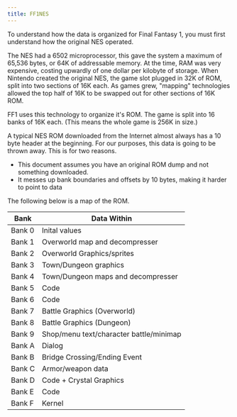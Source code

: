 ```yaml
---
title: FF1NES
---
```


To understand how the data is organized for Final Fantasy 1, you must first understand how the original NES operated.

The NES had a 6502 microprocessor, this gave the system a maximum of 65,536 bytes, or 64K of addressable memory. At the time, RAM was very expensive, costing upwardly of one dollar per kilobyte of storage. When Nintendo created the original NES, the game slot plugged in 32K of ROM, split into two sections of 16K each. As games grew, "mapping" technologies allowed the top half of 16K to be swapped out for other sections of 16K ROM.

FF1 uses this technology to organize it's ROM. The game is split into 16 banks of 16K each. (This means the whole game is 256K in size.)

A typical NES ROM downloaded from the Internet almost always has a 10 byte header at the beginning. For our purposes, this data is going to be thrown away. This is for two reasons.

-   This document assumes you have an original ROM dump and not something downloaded.
-   It messes up bank boundaries and offsets by 10 bytes, making it harder to point to data

The following below is a map of the ROM.

| Bank   | Data Within                             |
|--------|-----------------------------------------|
| Bank 0 | Inital values                           |
| Bank 1 | Overworld map and decompresser          |
| Bank 2 | Overworld Graphics/sprites              |
| Bank 3 | Town/Dungeon graphics                   |
| Bank 4 | Town/Dungeon maps and decompresser      |
| Bank 5 | Code                                    |
| Bank 6 | Code                                    |
| Bank 7 | Battle Graphics (Overworld)             |
| Bank 8 | Battle Graphics (Dungeon)               |
| Bank 9 | Shop/menu text/character battle/minimap |
| Bank A | Dialog                                  |
| Bank B | Bridge Crossing/Ending Event            |
| Bank C | Armor/weapon data                       |
| Bank D | Code + Crystal Graphics                 |
| Bank E | Code                                    |
| Bank F | Kernel                                  |
